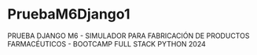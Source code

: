 # PruebaM6Django1
PRUEBA DJANGO M6 - SIMULADOR PARA FABRICACIÓN DE PRODUCTOS FARMACÉUTICOS - BOOTCAMP FULL STACK PYTHON 2024
